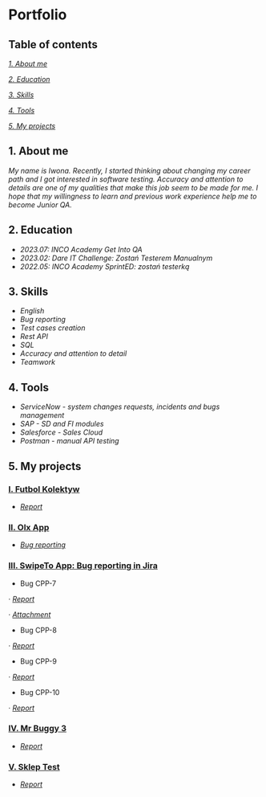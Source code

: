 # Portfolio
## Table of contents
_[1. About me](https://github.com/iwomie/Portfolio/blob/main/README.md#1-about-me)_ 

_[2. Education](https://github.com/iwomie/Portfolio/blob/main/README.md#2-education)_

_[3. Skills](https://github.com/iwomie/Portfolio/blob/main/README.md#3-skills)_

_[4. Tools](https://github.com/iwomie/Portfolio/blob/main/README.md#4-tools)_

_[5. My projects](https://github.com/iwomie/Portfolio/blob/main/README.md#5-my-projects)_

## 1. About me 
_My name is Iwona. Recently, I started thinking about changing my career path and I got interested in software testing. Accuracy and attention to details are one of my qualities that make this job seem to be made for me. I hope that my willingness to learn and previous work experience help me to become Junior QA._ 
## 2. Education
* _2023.07: INCO Academy Get Into QA_
* _2023.02: Dare IT Challenge: Zostań Testerem Manualnym_
* _2022.05: INCO Academy SprintED: zostań testerką_
## 3. Skills
* _English_
* _Bug reporting_
* _Test cases creation_
* _Rest API_
* _SQL_
* _Accuracy and attention to detail_
* _Teamwork_
## 4. Tools 
* _ServiceNow - system changes requests, incidents and bugs management_
* _SAP - SD and FI modules_
* _Salesforce - Sales Cloud_ 
* _Postman - manual API testing_ 
## 5. My projects 
### [I. Futbol Kolektyw](https://scouts.futbolkolektyw.pl/pl/login?redirected=true)
* _[Report](https://docs.google.com/spreadsheets/d/1SGpjxqexbIPE9JSs438MBMgA6geVcO31SISJ9r27u9c/edit?usp=sharing)_
### [II. Olx App](https://olx.pl)
* _[Bug reporting](https://docs.google.com/spreadsheets/d/1wosRaUmmiVkhifE9PtMZua0VE5fBsaMOzOVV7uJndL0/edit?usp=share_link)_

### [III. SwipeTo App: Bug reporting in Jira](https://swipeto.pl)
* Bug CPP-7

‧ _[Report](https://drive.google.com/file/d/1bMh8rMSOlw6a2juILncjxvngIy1fQ8uB/view?usp=share_link)_

‧ _[Attachment](https://drive.google.com/file/d/1Gu-qUXlMzo2M5TTGXZ6X1iP6V6h-v34i/view?usp=share_link)_

* Bug CPP-8

‧ _[Report](https://drive.google.com/file/d/1tC8tx5DAdh_ziejCCzmh0X9qhnYt05ub/view?usp=share_link)_

* Bug CPP-9

‧ _[Report](https://drive.google.com/file/d/1EjLSxvLLejcuBZus1iVufGmdZQaUIcOs/view?usp=share_link)_

* Bug CPP-10

‧ _[Report](https://drive.google.com/file/d/1OnvDDyPszl5WvpNMkEK0-zCAqT8K7iO_/view?usp=share_link)_

### [IV. Mr Buggy 3](http://mrbuggy.pl/mrbuggy3/)
* _[Report](https://docs.google.com/spreadsheets/d/1aKS4dX43IgSXSvH8ZFT_8cCjYI_LpPPtotD11kynLFM/edit?usp=share_link)_

### [V. Sklep Test](https://skleptest.pl)
* _[Report](https://docs.google.com/spreadsheets/d/1B-2FrED3w2YJrRyOGMjcE9wqfZ3bJjDtf0s1PI2YShY/edit?usp=sharing)_

